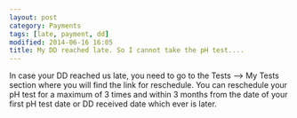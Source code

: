 ```yaml
---
layout: post
category: Payments
tags: [late, payment, dd]
modified: 2014-06-16 16:05
title: My DD reached late. So I cannot take the pH test....
---
```




In case your DD reached us late, you need to go to the Tests --> My Tests section where you will find the link for reschedule. You can reschedule your pH test for a maximum of 3 times and within 3 months from the date of your first pH test date or DD received date which ever is later.

